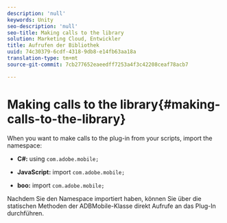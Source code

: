 ```yaml
---
description: 'null'
keywords: Unity
seo-description: 'null'
seo-title: Making calls to the library
solution: Marketing Cloud, Entwickler
title: Aufrufen der Bibliothek
uuid: 74c30379-6cdf-4318-9db8-e14fb63aa18a
translation-type: tm+mt
source-git-commit: 7cb277652eaeedff7253a4f3c42208ceaf78acb7

---
```



# Making calls to the library{#making-calls-to-the-library}

When you want to make calls to the plug-in from your scripts, import the namespace:

* **C#:** using `com.adobe.mobile;`

* **JavaScript:** import `com.adobe.mobile;`

* **boo:** import `com.adobe.mobile;`

Nachdem Sie den Namespace importiert haben, können Sie über die statischen Methoden der ADBMobile-Klasse direkt Aufrufe an das Plug-In durchführen.

